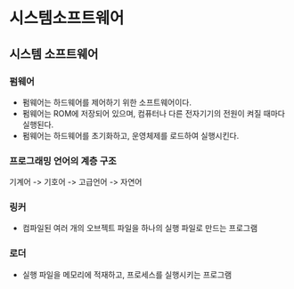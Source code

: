 # 시스템소프트웨어

## 시스템 소프트웨어

### 펌웨어

- 펌웨어는 하드웨어를 제어하기 위한 소프트웨어이다.
- 펌웨어는 ROM에 저장되어 있으며, 컴퓨터나 다른 전자기기의 전원이 켜질 때마다 실행된다.
- 펌웨어는 하드웨어를 초기화하고, 운영체제를 로드하여 실행시킨다.

### 프로그래밍 언어의 계층 구조

기계어 -> 기호어 -> 고급언어 -> 자연어

### 링커

- 컴파일된 여러 개의 오브젝트 파일을 하나의 실행 파일로 만드는 프로그램

### 로더

- 실행 파일을 메모리에 적재하고, 프로세스를 실행시키는 프로그램
